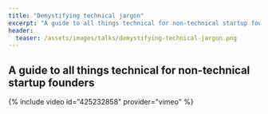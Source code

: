 ```yaml
---
title: "Demystifying technical jargon"
excerpt: "A guide to all things technical for non-technical startup founders"
header:
  teaser: /assets/images/talks/demystifying-technical-jargon.png
---
```

## A guide to all things technical for non-technical startup founders
{% include video id="425232858" provider="vimeo" %}
